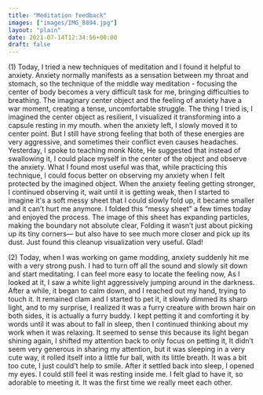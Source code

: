 ```yaml
---
title: "Meditation feedback"
images: ["images/IMG_8894.jpg"]
layout: "plain"
date: 2021-07-14T12:34:56+00:00
draft: false
---
```

(1)
Today, I tried a new techniques of meditation and I found it helpful to anxiety. Anxiety normally manifests as a sensation between my throat and stomach, so the technique of the middle way meditation - focusing the center of body becomes a very difficult task for me, bringing difficulties to breathing. The imaginary center object and the feeling of anxiety have a war moment, creating a tense, uncomfortable struggle. The thing I tried is, I imagined the center object as resilient, I visualized it transforming into a capsule resting in my mouth. when the anxiety left, I slowly moved it to center point. But I still have strong feeling that both of these energies are very aggressive, and sometimes their conflict even causes headaches.
Yesterday, I spoke to teaching monk Note, He suggested that instead of swallowing it, I could place myself in the center of the object and observe the anxiety.
What I found most useful was that, while practicing this technique, I could focus better on observing my anxiety when I felt protected by the imagined object. When the anxiety feeling getting stronger, I continued observing it, wait until it is getting weak, then I started to imagine it's a soft messy sheet that I could  slowly fold up, it became smaller and it can’t hurt me anymore. 
I folded this “messy sheet” a few times today and enjoyed the process. The image of this sheet has expanding particles, making the boundary not absolute clear, Folding it wasn’t just about picking up its tiny corners— but also have to see much more closer and pick up its dust.  Just found this  cleanup visualization very useful. Glad!

(2) 
Today, when I was working on game modding, anxiety suddenly hit me with a very strong push. I had to turn off all the sound and slowly sit down and start meditating. I can feel more easy to locate the feeling now, As I looked at it, I saw a white light aggressively jumping around in the darkness. After a while, it began to calm down, and I reached out my hand, trying to touch it. It remained clam and I started to pet it, it slowly dimmed its sharp light, and to my surprise, I realized it was a furry creature with brown hair on both sides, it is actually a furry buddy. I kept petting it and comforting it by words until it was about to fall in sleep, then I continued thinking about my work when it was relaxing.  It seemed to sense this because its light began shining again, I shifted my attention back to only focus on petting it, It didn’t seem very generous in sharing my attention, but it was sleeping in a very cute way, it rolled itself into a little fur ball, with its little breath. It was a bit too cute, I just could’t help to smile. After it settled back into sleep, I opened my eyes. I could still feel it was resting inside me. I felt glad to have it, so adorable to meeting it. It was the first time we really meet each other. 
